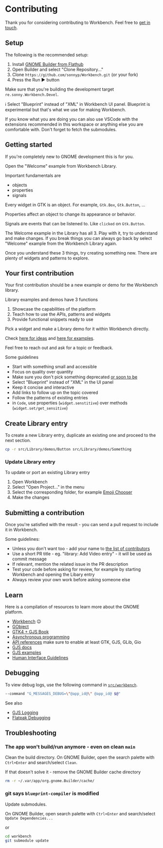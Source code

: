 # Contributing

Thank you for considering contributing to Workbench. Feel free to [get in touch](https://matrix.to/#/%23workbench:gnome.org).

## Setup

The following is the recommended setup:

1. Install [GNOME Builder from Flathub](https://flathub.org/apps/details/org.gnome.Builder)
2. Open Builder and select "Clone Repository..."
3. Clone `https://github.com/sonnyp/Workbench.git` (or your fork)
4. Press the Run ▶ button

Make sure that you're building the development target `re.sonny.Workbench.Devel`.

ℹ️ Select "Blueprint" instead of "XML" in Workbench UI panel. Blueprint is experimental but that's what we use for making Workbench.

If you know what you are doing you can also use VSCode with the extensions recommended in this workspace or anything else you are comfortable with. Don't forget to fetch the submodules.

## Getting started

If you're completely new to GNOME development this is for you.

Open the "Welcome" example from Workbench Library.

Important fundamentals are
  * objects
  * properties
  * signals

Every widget in GTK is an object. For example, `Gtk.Box`, `Gtk.Button`, ...

Properties affect an object to change its appearance or behavior.

Signals are events that can be listened to. Like `clicked` on `Gtk.Button`.

The Welcome example in the Library has all 3. Play with it, try to understand and make changes. If you break things you can always go back by select "Welcome" example from the Workbench Library again.

Once you understand these 3 things, try creating something new. There are plenty of widgets and patterns to explore.

## Your first contribution

Your first contribution should be a new example or demo for the Workbench library.

Library examples and demos have 3 functions

1. Showcase the capabilities of the platform
2. Teach how to use the APIs, patterns and widgets
3. Provide functional snippets ready to use

Pick a widget and make a Library demo for it within Workbench directly.

Check [here for ideas](https://github.com/sonnyp/Workbench/issues/69) and [here for examples](https://github.com/sonnyp/Workbench/issues?q=label%3A%22Library+%F0%9F%93%9A%EF%B8%8F%22).

Feel free to reach out and ask for a topic or feedback.

Some guidelines

* Start with something small and accessible
* Focus on quality over quantity
* Make sure you don't pick something deprecated [or soon to be](https://docs.gtk.org/gtk4/#classes)
* Select "Blueprint" instead of "XML" in the UI panel
* Keep it concise and interactive
* Add links to follow up on the topic covered
* Follow the patterns of existing entries
* in `Code`, use properties (`widget.senstitive`) over methods (`widget.set/get_sensitive`)

## Create Library entry

To create a new Library entry, duplicate an existing one and proceed to the next section.


```sh
cp -r src/Library/demos/Button src/Library/demos/Something
```

### Update Library entry

To update or port an existing Library entry

1. Open Workbench
2. Select "Open Project…" in the menu
3. Select the corresponding folder, for example [Emoji Chooser](./src/Library/demos/Emoji%20Chooser/)
4. Make the changes

## Submitting a contribution

Once you're satisfied with the result - you can send a pull request to include it in Workbench.

Some guidelines:

* Unless you don't want too - add your name to [the list of contributors](./src/about.js)
* Use a short PR title - eg. "library: Add Video entry" - it will be used as commit message
* If relevant, mention the related issue in the PR description
* Test your code before asking for review, for example by starting Workbench and opening the Libary entry
* Always review your own work before asking someone else

## Learn

Here is a compilation of resources to learn more about the GNOME platform.

* [Workbench](https://github.com/sonnyp/Workbench) 😉
* [GObject](https://gjs.guide/guides/gobject/basics.html#gobject-construction)
* [GTK4 + GJS Book](https://rmnvgr.gitlab.io/gtk4-gjs-book/)
* [Asynchronous programming](https://gjs.guide/guides/gjs/asynchronous-programming.html)
* [API references](https://gjs-docs.gnome.org/) make sure to enable at least GTK, GJS, GLib, Gio
* [GJS docs](https://gitlab.gnome.org/GNOME/gjs/-/tree/master/doc)
* [GJS examples](https://gitlab.gnome.org/GNOME/gjs/-/tree/master/examples)
* [Human Interface Guidelines](https://developer.gnome.org/hig/)

## Debugging

To view debug logs, use the following command in [`src/workbench`](../src/workbench).

```sh
--command "G_MESSAGES_DEBUG=\"@app_id@\" @app_id@ $@"
```

See also

* [GJS Logging](https://gitlab.gnome.org/GNOME/gjs/-/blob/master/doc/Logging.md)
* [Flatpak Debugging](https://docs.flatpak.org/en/latest/debugging.html)

<!--
## Translation

If you'd like to help translating Workbench into your language, please head over to [Weblate](https://hosted.weblate.org/engage/workbench/).

<a href="https://hosted.weblate.org/engage/workbench/">
  <img src="https://hosted.weblate.org/widgets/workbench/-/workbench/multi-auto.svg" alt="Translation status" />
</a>

Thank you for your help!
-->

## Troubleshooting

### The app won't build/run anymore - even on clean `main`

Clean the build directory. On GNOME Builder, open the search palette with `Ctrl+Enter` and search/select `Clean`.

If that doesn't solve it - remove the GNOME Builder cache directory

```sh
rm -r ~/.var/app/org.gnome.Builder/cache/
```

### git says `blueprint-compiler` is modified

Update submodules.

On GNOME Builder, open search palette with `Ctrl+Enter` and search/select `Update Dependencies...`

or

```sh
cd workbench
git submodule update
```
